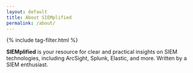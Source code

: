```yaml
---
layout: default
title: About SIEMplified
permalink: /about/
---
```


{% include tag-filter.html %}

**SIEMplified** is your resource for clear and practical insights on SIEM technologies, including ArcSight, Splunk, Elastic, and more. Written by a SIEM enthusiast.
